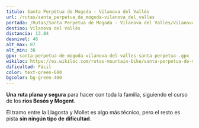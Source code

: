 ```yaml
---
titulo: Santa Perpètua de Mogoda - Vilanova del Vallès
url: /rutas/santa_perpetua_de_mogoda-vilanova_del_valles
portada: /Rutas/Santa Perpètua de Mogoda - Vilanova del Vallès/Vilanova_del_Valles_1.png
destino: Vilanova del Vallès
distancia: 13.84
desnivel: 46
alt_max: 87
alt_min: 38
gpx: santa-perpetua-de-mogoda-vilanova-del-valles-santa-perpetua-.gpx
wikiloc: https://es.wikiloc.com/rutas-mountain-bike/santa-perpetua-de-mogoda-vilanova-del-valles-santa-perpetua-de-mogoda-70907524
dificultad: Fácil
color: text-green-600
bgcolor: bg-green-400
---
```


**Una ruta plana y segura** para hacer con toda la familia, siguiendo el curso de los **ríos Besós y Mogent**.

El tramo entre la Llagosta y Mollet es algo más técnico, pero el resto es pista **sin ningún tipo de dificultad**.